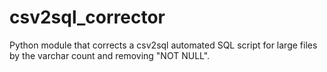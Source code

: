 # csv2sql_corrector
Python module that corrects a csv2sql automated SQL script for large files by the varchar count and removing "NOT NULL". 
